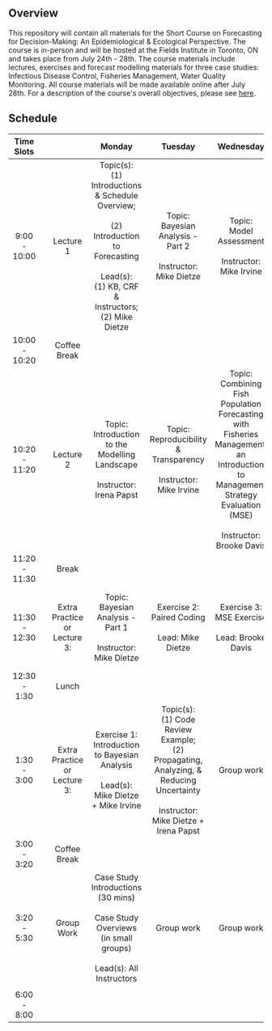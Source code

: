 ## Overview
This repository will contain all materials for the Short Course on Forecasting for Decision-Making: An Epidemiological & Ecological Perspective. The course is in-person and will be hosted at the Fields Institute in Toronto, ON and takes place from July 24th - 28th. The course materials include lectures, exercises and forecast modelling materials for three case studies: Infectious Disease Control, Fisheries Management, Water Quality Monitoring.  All course materials will be made available online after July 28th. For a description of the course's overall objectives, please see [here](http://www.fields.utoronto.ca/activities/23-24/forecasting).  

## Schedule

|       Time Slots      	|   	|                                      	|                                                                              Monday                                                                             	|                                                                    Tuesday                                                                   	|                                                                                Wednesday                                                                               	|                                                    Thursday                                                   	|                            Friday                           	|
|:---------------------:	|---	|:------------------------------------:	|:---------------------------------------------------------------------------------------------------------------------------------------------------------------:	|:--------------------------------------------------------------------------------------------------------------------------------------------:	|:----------------------------------------------------------------------------------------------------------------------------------------------------------------------:	|:-------------------------------------------------------------------------------------------------------------:	|:-----------------------------------------------------------:	|
| 9:00 <br>-<br> 10:00  	|   	| Lecture 1                            	| Topic(s): <br>(1) Introductions & Schedule Overview;<br> <br>(2) Introduction to Forecasting<br><br>Lead(s): <br>(1) KB, CRF & Instructors; <br>(2) Mike Dietze 	| Topic: <br>Bayesian Analysis - Part 2<br><br>Instructor: Mike Dietze                                                                         	| Topic: <br>Model Assessment<br><br>Instructor: Mike Irvine                                                                                                             	| Topic:<br>Delivering Forecasting Models to Decision Makers<br><br>Instructor: Colin Daniel and Alex Filazzola      	| Topic: <br>OCAP Training Part 1<br><br><br>Instructor: OCAP 	|
| 10:00 <br>- <br>10:20 	|   	| Coffee Break                         	|                                                                                                                                                                 	|                                                                                                                                              	|                                                                                                                                                                        	|                                                                                                               	|                                                             	|
| 10:20 <br>- <br>11:20 	|   	| Lecture 2                            	| Topic: <br>Introduction to the Modelling Landscape<br><br>Instructor: Irena Papst                                                                               	| Topic: <br>Reproducibility & Transparency<br><br>Instructor: Mike Irvine                                                                     	| Topic: <br>Combining Fish Population Forecasting with Fisheries Management:<br>an Introduction to Management Strategy Evaluation (MSE)<br><br>Instructor: Brooke Davis 	|  Topic:<br>Experiences Building Collaborations and Bridging Communication<br><br>Instructor: Brooke Davis + Other Instructors 	| (1) Group Work:<br>Finalize Presentation <br><br> (2) Overview of NEON Ecological Forecasting Challenge <br><br> Lead: (2) Quinn Thomas                        	|
| 11:20 <br>- <br>11:30 	|   	| Break                                	|                                                                                                                                                                 	|                                                                                                                                              	|                                                                                                                                                                        	|                                                                                                               	|                                                             	|
| 11:30 <br>- <br>12:30 	|   	| Extra Practice <br>or <br>Lecture 3: 	| Topic: <br>Bayesian Analysis - Part 1<br><br>Instructor: Mike Dietze                                                                                            	| Exercise 2:<br>Paired Coding <br><br>Lead: Mike Dietze                                                                                       	| Exercise 3:<br>MSE Exercise <br><br>Lead: Brooke Davis                                                                                                                 	| Topic:<br> Decision Analysis in Health <br><br>Instructor: Beate Sanders                                         	| Group Work: <br>Finalize Presentation   <br><br>      Group Project Presentations <br>Part 1              	|
| 12:30<br>- <br>1:30   	|   	| Lunch                                	|                                                                                                                                                                 	|                                                                                                                                              	|                                                                                                                                                                        	|                                                                                                               	|                                                             	|
| 1:30 <br>- <br>3:00   	|   	| Extra Practice <br>or <br>Lecture 3: 	| Exercise 1: <br>Introduction to Bayesian Analysis<br><br>Lead(s): Mike Dietze + Mike Irvine                                                                     	| Topic(s):<br>(1) Code Review Example;<br>(2) Propagating, Analyzing, &<br>Reducing Uncertainty<br><br>Instructor: Mike Dietze + Irena Papst  	| Group work                                                                                                                                                             	| Exercise 4: <br>Writing Lay Summaries Exercise<br><br>Lead: Korryn Bodner                                     	| Group Project Presentations  <br>Part 2                               	|
| 3:00<br>- <br>3:20    	|   	| Coffee Break                         	|                                                                                                                                                                 	|                                                                                                                                              	|                                                                                                                                                                        	|                                                                                                               	|                                                             	|
| 3:20<br>-<br>5:30     	|   	| Group Work                           	| Case Study Introductions (30 mins)<br><br>Case Study Overviews (in small groups)<br><br>Lead(s): All Instructors                                                	| Group work                                                                                                                                   	| Group work                                                                                                                                                             	| Group work                                                                                                    	|                                                             	|
|                       	|   	|                                      	|                                                                                                                                                                 	|                                                                                                                                              	|                                                                                                                                                                        	|                                                                                                               	|                                                             	|
| 6:00<br>- <br>8:00    	|   	|                                      	|                                                                                                                                                                 	|                                                                                                                                              	|                                                                                                                                                                        	| Group Dinner                                                                                                  	|                                                             	|
